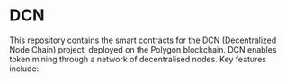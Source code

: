 # DCN
This repository contains the smart contracts for the DCN (Decentralized Node Chain) project, deployed on the Polygon blockchain. DCN enables token mining through a network of decentralised nodes. Key features include:
